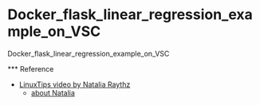 # Docker_flask_linear_regression_example_on_VSC
Docker_flask_linear_regression_example_on_VSC

*** Reference

+ [LinuxTips video by Natalia Raythz](https://youtu.be/J5E59YgbyYo)
  - [about Natalia](https://github.com/NatOps)
  
  
  
